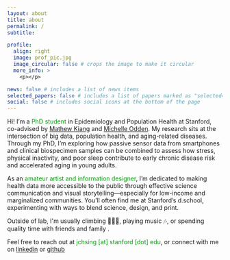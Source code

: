 ```yaml
---
layout: about
title: about
permalink: /
subtitle:

profile:
  align: right
  image: prof_pic.jpg
  image_circular: false # crops the image to make it circular
  more_info: >
    <p></p>

news: false # includes a list of news items
selected_papers: false # includes a list of papers marked as "selected={true}"
social: false # includes social icons at the bottom of the page
---
```


Hi! I’m a <font color="#009f06">PhD student</font> in Epidemiology and Population Health at Stanford, co-advised by [Mathew Kiang](https://mathewkiang.com/aboutme/) and [Michelle Odden](https://profiles.stanford.edu/michelle-odden). My research sits at the intersection of big data, population health, and aging-related diseases. Through my PhD, I’m exploring how passive sensor data from smartphones and clinical biospecimen samples can be combined to assess how stress, physical inactivity, and poor sleep contribute to early chronic disease risk and accelerated aging in young adults.

As an <font color="#009f06">amateur artist and information designer</font>, I’m dedicated to making health data more accessible to the public through effective science communication and visual storytelling—especially for low-income and marginalized communities. You’ll often find me at Stanford’s d.school, experimenting with ways to blend science, design, and print.

Outside of lab, I'm usually climbing 🧗🏻‍♀️, playing music 🎶, or spending quality time with friends and family .

Feel free to reach out at <font color="#009f06">jchsing [at] stanford [dot] edu</font>, or connect with me on [linkedin](https://www.linkedin.com/in/julianna-hsing/) or [github](https://github.com/jchsing)
